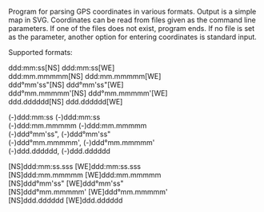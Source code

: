 Program for parsing GPS coordinates in various formats. Output is a simple map in SVG.
Coordinates can be read from files given as the command line parameters. If one of the files does not exist, program ends. If no file is set as the parameter, another option for entering coordinates is standard input.

Supported formats:

ddd:mm:ss[NS] ddd:mm:ss[WE]
<br/>
ddd:mm.mmmmm[NS] ddd:mm.mmmmm[WE]
<br/>
ddd°mm'ss"[NS] ddd°mm'ss"[WE]
<br/>
ddd°mm.mmmmm'[NS] ddd°mm.mmmmm'[WE]
<br/>
ddd.dddddd[NS] ddd.dddddd[WE]


(-)ddd:mm:ss (-)ddd:mm:ss
<br/>
(-)ddd:mm.mmmmm (-)ddd:mm.mmmmm
<br/>
(-)ddd°mm'ss", (-)ddd°mm'ss"
<br/>
(-)ddd°mm.mmmmm', (-)ddd°mm.mmmmm'
<br/>
(-)ddd.dddddd, (-)ddd.dddddd


[NS]ddd:mm:ss.sss [WE]ddd:mm:ss.sss
<br/>
[NS]ddd:mm.mmmmm [WE]ddd:mm.mmmmm
<br/>
[NS]ddd°mm'ss" [WE]ddd°mm'ss"
<br/>
[NS]ddd°mm.mmmmm' [WE]ddd°mm.mmmmm'
<br/>
[NS]ddd.dddddd [WE]ddd.dddddd
